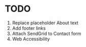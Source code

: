 # TODO

1. Replace placeholder About text
2. Add footer links
3. Attach SendGrid to Contact form
4. Web Accessibility
